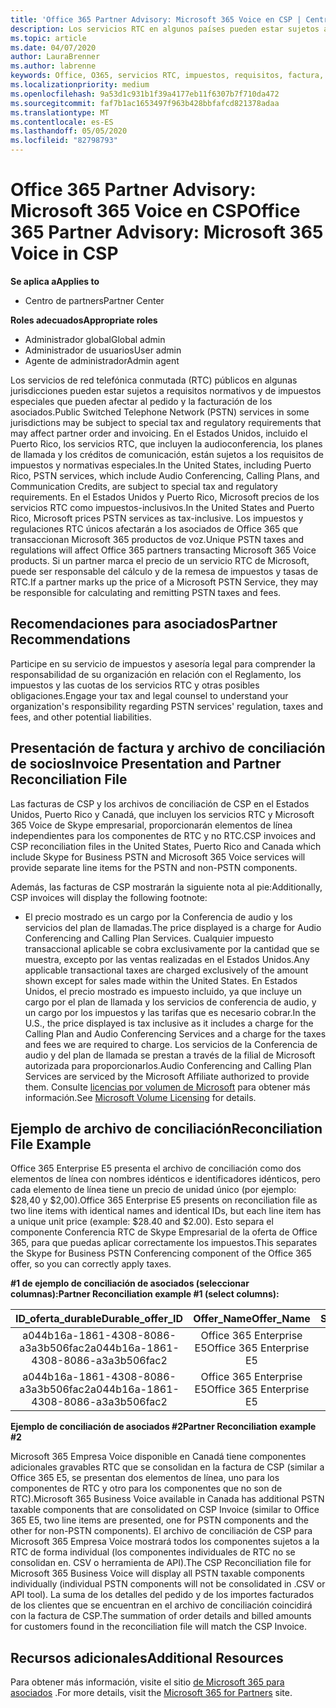 ```yaml
---
title: 'Office 365 Partner Advisory: Microsoft 365 Voice en CSP | Centro de Partners'
description: Los servicios RTC en algunos países pueden estar sujetos a requisitos normativos y de impuestos especiales que pueden afectar al pedido y la facturación de los asociados.
ms.topic: article
ms.date: 04/07/2020
author: LauraBrenner
ms.author: labrenne
keywords: Office, O365, servicios RTC, impuestos, requisitos, factura, facturación
ms.localizationpriority: medium
ms.openlocfilehash: 9a53d1c931b1f39a4177eb11f6307b7f710da472
ms.sourcegitcommit: faf7b1ac1653497f963b428bbfafcd821378adaa
ms.translationtype: MT
ms.contentlocale: es-ES
ms.lasthandoff: 05/05/2020
ms.locfileid: "82798793"
---
```

# <a name="office-365-partner-advisory-microsoft-365-voice-in-csp"></a><span data-ttu-id="0660c-104">Office 365 Partner Advisory: Microsoft 365 Voice en CSP</span><span class="sxs-lookup"><span data-stu-id="0660c-104">Office 365 Partner Advisory: Microsoft 365 Voice in CSP</span></span>

<span data-ttu-id="0660c-105">**Se aplica a**</span><span class="sxs-lookup"><span data-stu-id="0660c-105">**Applies to**</span></span>

- <span data-ttu-id="0660c-106">Centro de partners</span><span class="sxs-lookup"><span data-stu-id="0660c-106">Partner Center</span></span>  

<span data-ttu-id="0660c-107">**Roles adecuados**</span><span class="sxs-lookup"><span data-stu-id="0660c-107">**Appropriate roles**</span></span>
-    <span data-ttu-id="0660c-108">Administrador global</span><span class="sxs-lookup"><span data-stu-id="0660c-108">Global admin</span></span>
-    <span data-ttu-id="0660c-109">Administrador de usuarios</span><span class="sxs-lookup"><span data-stu-id="0660c-109">User admin</span></span>
-    <span data-ttu-id="0660c-110">Agente de administrador</span><span class="sxs-lookup"><span data-stu-id="0660c-110">Admin agent</span></span>

<span data-ttu-id="0660c-111">Los servicios de red telefónica conmutada (RTC) públicos en algunas jurisdicciones pueden estar sujetos a requisitos normativos y de impuestos especiales que pueden afectar al pedido y la facturación de los asociados.</span><span class="sxs-lookup"><span data-stu-id="0660c-111">Public Switched Telephone Network (PSTN) services in some jurisdictions may be subject to special tax and regulatory requirements that may affect partner order and invoicing.</span></span> <span data-ttu-id="0660c-112">En el Estados Unidos, incluido el Puerto Rico, los servicios RTC, que incluyen la audioconferencia, los planes de llamada y los créditos de comunicación, están sujetos a los requisitos de impuestos y normativas especiales.</span><span class="sxs-lookup"><span data-stu-id="0660c-112">In the United States, including Puerto Rico, PSTN services, which include Audio Conferencing, Calling Plans, and Communication Credits, are subject to special tax and regulatory requirements.</span></span> <span data-ttu-id="0660c-113">En el Estados Unidos y Puerto Rico, Microsoft precios de los servicios RTC como impuestos-inclusivos.</span><span class="sxs-lookup"><span data-stu-id="0660c-113">In the United States and Puerto Rico, Microsoft prices PSTN services as tax-inclusive.</span></span>  <span data-ttu-id="0660c-114">Los impuestos y regulaciones RTC únicos afectarán a los asociados de Office 365 que transaccionan Microsoft 365 productos de voz.</span><span class="sxs-lookup"><span data-stu-id="0660c-114">Unique PSTN taxes and regulations will affect Office 365 partners transacting Microsoft 365 Voice products.</span></span>  <span data-ttu-id="0660c-115">Si un partner marca el precio de un servicio RTC de Microsoft, puede ser responsable del cálculo y de la remesa de impuestos y tasas de RTC.</span><span class="sxs-lookup"><span data-stu-id="0660c-115">If a partner marks up the price of a Microsoft PSTN Service, they may be responsible for calculating and remitting PSTN taxes and fees.</span></span>

## <a name="partner-recommendations"></a><span data-ttu-id="0660c-116">Recomendaciones para asociados</span><span class="sxs-lookup"><span data-stu-id="0660c-116">Partner Recommendations</span></span>

<span data-ttu-id="0660c-117">Participe en su servicio de impuestos y asesoría legal para comprender la responsabilidad de su organización en relación con el Reglamento, los impuestos y las cuotas de los servicios RTC y otras posibles obligaciones.</span><span class="sxs-lookup"><span data-stu-id="0660c-117">Engage your tax and legal counsel to understand your organization's responsibility regarding PSTN services' regulation, taxes and fees, and other potential liabilities.</span></span>

## <a name="invoice-presentation-and-partner-reconciliation-file"></a><span data-ttu-id="0660c-118">Presentación de factura y archivo de conciliación de socios</span><span class="sxs-lookup"><span data-stu-id="0660c-118">Invoice Presentation and Partner Reconciliation File</span></span>

<span data-ttu-id="0660c-119">Las facturas de CSP y los archivos de conciliación de CSP en el Estados Unidos, Puerto Rico y Canadá, que incluyen los servicios RTC y Microsoft 365 Voice de Skype empresarial, proporcionarán elementos de línea independientes para los componentes de RTC y no RTC.</span><span class="sxs-lookup"><span data-stu-id="0660c-119">CSP invoices and CSP reconciliation files in the United States, Puerto Rico and Canada which include Skype for Business PSTN and Microsoft 365 Voice services will provide separate line items for the PSTN and non-PSTN components.</span></span>

<span data-ttu-id="0660c-120">Además, las facturas de CSP mostrarán la siguiente nota al pie:</span><span class="sxs-lookup"><span data-stu-id="0660c-120">Additionally, CSP invoices will display the following footnote:</span></span>

* <span data-ttu-id="0660c-121">El precio mostrado es un cargo por la Conferencia de audio y los servicios del plan de llamadas.</span><span class="sxs-lookup"><span data-stu-id="0660c-121">The price displayed is a charge for Audio Conferencing and Calling Plan Services.</span></span>  <span data-ttu-id="0660c-122">Cualquier impuesto transaccional aplicable se cobra exclusivamente por la cantidad que se muestra, excepto por las ventas realizadas en el Estados Unidos.</span><span class="sxs-lookup"><span data-stu-id="0660c-122">Any applicable transactional taxes are charged exclusively of the amount shown except for sales made within the United States.</span></span>  <span data-ttu-id="0660c-123">En Estados Unidos, el precio mostrado es impuesto incluido, ya que incluye un cargo por el plan de llamada y los servicios de conferencia de audio, y un cargo por los impuestos y las tarifas que es necesario cobrar.</span><span class="sxs-lookup"><span data-stu-id="0660c-123">In the U.S., the price displayed is tax inclusive as it includes a charge for the Calling Plan and Audio Conferencing Services and a charge for the taxes and fees we are required to charge.</span></span>  <span data-ttu-id="0660c-124">Los servicios de la Conferencia de audio y del plan de llamada se prestan a través de la filial de Microsoft autorizada para proporcionarlos.</span><span class="sxs-lookup"><span data-stu-id="0660c-124">Audio Conferencing and Calling Plan Services are serviced by the Microsoft Affiliate authorized to provide them.</span></span>  <span data-ttu-id="0660c-125">Consulte [licencias por volumen de Microsoft](https://go.microsoft.com/fwlink/?LinkId=690247) para obtener más información.</span><span class="sxs-lookup"><span data-stu-id="0660c-125">See [Microsoft Volume Licensing](https://go.microsoft.com/fwlink/?LinkId=690247) for details.</span></span>

## <a name="reconciliation-file-example"></a><span data-ttu-id="0660c-126">Ejemplo de archivo de conciliación</span><span class="sxs-lookup"><span data-stu-id="0660c-126">Reconciliation File Example</span></span>

<span data-ttu-id="0660c-127">Office 365 Enterprise E5 presenta el archivo de conciliación como dos elementos de línea con nombres idénticos e identificadores idénticos, pero cada elemento de línea tiene un precio de unidad único (por ejemplo: $28,40 y $2,00).</span><span class="sxs-lookup"><span data-stu-id="0660c-127">Office 365 Enterprise E5 presents on reconciliation file as two line items with identical names and identical IDs, but each line item has a unique unit price (example: $28.40 and $2.00).</span></span> <span data-ttu-id="0660c-128">Esto separa el componente Conferencia RTC de Skype Empresarial de la oferta de Office 365, para que puedas aplicar correctamente los impuestos.</span><span class="sxs-lookup"><span data-stu-id="0660c-128">This separates the Skype for Business PSTN Conferencing component of the Office 365 offer, so you can correctly apply taxes.</span></span>

<span data-ttu-id="0660c-129">**#1 de ejemplo de conciliación de asociados (seleccionar columnas):**</span><span class="sxs-lookup"><span data-stu-id="0660c-129">**Partner Reconciliation example #1 (select columns):**</span></span>

|<span data-ttu-id="0660c-130">**ID_oferta_durable**</span><span class="sxs-lookup"><span data-stu-id="0660c-130">**Durable_offer_ID**</span></span>|<span data-ttu-id="0660c-131">**Offer_Name**</span><span class="sxs-lookup"><span data-stu-id="0660c-131">**Offer_Name**</span></span>|<span data-ttu-id="0660c-132">**Subscription_Start_Date**</span><span class="sxs-lookup"><span data-stu-id="0660c-132">**Subscription_Start_Date**</span></span>|<span data-ttu-id="0660c-133">**Fecha_Fin_Suscripción**</span><span class="sxs-lookup"><span data-stu-id="0660c-133">**Subscription_End_Date**</span></span>|<span data-ttu-id="0660c-134">**Charge_Start_Date**</span><span class="sxs-lookup"><span data-stu-id="0660c-134">**Charge_Start_Date**</span></span>|<span data-ttu-id="0660c-135">**Charge_End_Date**</span><span class="sxs-lookup"><span data-stu-id="0660c-135">**Charge_End_Date**</span></span>|<span data-ttu-id="0660c-136">**Charge_Type**</span><span class="sxs-lookup"><span data-stu-id="0660c-136">**Charge_Type**</span></span>|<span data-ttu-id="0660c-137">**Unit_Price**</span><span class="sxs-lookup"><span data-stu-id="0660c-137">**Unit_Price**</span></span>|
|:----:|:----:|:----:|:----:|:----:|:----:|:----:|:----:|
|<span data-ttu-id="0660c-138">a044b16a-1861-4308-8086-a3a3b506fac2</span><span class="sxs-lookup"><span data-stu-id="0660c-138">a044b16a-1861-4308-8086-a3a3b506fac2</span></span>   |<span data-ttu-id="0660c-139">Office 365 Enterprise E5</span><span class="sxs-lookup"><span data-stu-id="0660c-139">Office 365 Enterprise E5</span></span>   |<span data-ttu-id="0660c-140">8/10/2019 0:00</span><span class="sxs-lookup"><span data-stu-id="0660c-140">8/10/2019 0:00</span></span>   |<span data-ttu-id="0660c-141">8/11/2019 0:00</span><span class="sxs-lookup"><span data-stu-id="0660c-141">8/11/2019 0:00</span></span>   |<span data-ttu-id="0660c-142">8/11/2019 0:00</span><span class="sxs-lookup"><span data-stu-id="0660c-142">8/11/2019 0:00</span></span>|<span data-ttu-id="0660c-143">9/10/2019 0:00</span><span class="sxs-lookup"><span data-stu-id="0660c-143">9/10/2019 0:00</span></span>   |<span data-ttu-id="0660c-144">Tarifa de ciclo</span><span class="sxs-lookup"><span data-stu-id="0660c-144">Cycle fee</span></span>   |<span data-ttu-id="0660c-145">28.40</span><span class="sxs-lookup"><span data-stu-id="0660c-145">28.40</span></span>   |
|<span data-ttu-id="0660c-146">a044b16a-1861-4308-8086-a3a3b506fac2</span><span class="sxs-lookup"><span data-stu-id="0660c-146">a044b16a-1861-4308-8086-a3a3b506fac2</span></span>   |<span data-ttu-id="0660c-147">Office 365 Enterprise E5</span><span class="sxs-lookup"><span data-stu-id="0660c-147">Office 365 Enterprise E5</span></span>   |<span data-ttu-id="0660c-148">8/10/2019 0:00</span><span class="sxs-lookup"><span data-stu-id="0660c-148">8/10/2019 0:00</span></span>   |<span data-ttu-id="0660c-149">8/11/2019 0:00</span><span class="sxs-lookup"><span data-stu-id="0660c-149">8/11/2019 0:00</span></span>   |<span data-ttu-id="0660c-150">8/11/2019 0:00</span><span class="sxs-lookup"><span data-stu-id="0660c-150">8/11/2019 0:00</span></span>   |<span data-ttu-id="0660c-151">9/10/2019 0:00</span><span class="sxs-lookup"><span data-stu-id="0660c-151">9/10/2019 0:00</span></span>   |<span data-ttu-id="0660c-152">Tarifa de ciclo</span><span class="sxs-lookup"><span data-stu-id="0660c-152">Cycle fee</span></span>   |<span data-ttu-id="0660c-153">2.00</span><span class="sxs-lookup"><span data-stu-id="0660c-153">2.00</span></span>   |

<span data-ttu-id="0660c-154">**Ejemplo de conciliación de asociados #2**</span><span class="sxs-lookup"><span data-stu-id="0660c-154">**Partner Reconciliation example #2**</span></span>

<span data-ttu-id="0660c-155">Microsoft 365 Empresa Voice disponible en Canadá tiene componentes adicionales gravables RTC que se consolidan en la factura de CSP (similar a Office 365 E5, se presentan dos elementos de línea, uno para los componentes de RTC y otro para los componentes que no son de RTC).</span><span class="sxs-lookup"><span data-stu-id="0660c-155">Microsoft 365 Business Voice available in Canada has additional PSTN taxable components that are consolidated on CSP Invoice (similar to Office 365 E5, two line items are presented, one for PSTN components and the other for non-PSTN components).</span></span>  <span data-ttu-id="0660c-156">El archivo de conciliación de CSP para Microsoft 365 Empresa Voice mostrará todos los componentes sujetos a la RTC de forma individual (los componentes individuales de RTC no se consolidan en. CSV o herramienta de API).</span><span class="sxs-lookup"><span data-stu-id="0660c-156">The CSP Reconciliation file for Microsoft 365 Business Voice will display all PSTN taxable components individually (individual PSTN components will not be consolidated in .CSV or API tool).</span></span>  <span data-ttu-id="0660c-157">La suma de los detalles del pedido y de los importes facturados de los clientes que se encuentran en el archivo de conciliación coincidirá con la factura de CSP.</span><span class="sxs-lookup"><span data-stu-id="0660c-157">The summation of order details and billed amounts for customers found in the reconciliation file will match the CSP Invoice.</span></span>

## <a name="additional-resources"></a><span data-ttu-id="0660c-158">Recursos adicionales</span><span class="sxs-lookup"><span data-stu-id="0660c-158">Additional Resources</span></span>
<span data-ttu-id="0660c-159">Para obtener más información, visite el sitio [de Microsoft 365 para asociados](https://www.microsoft.com/microsoft-365/partners/) .</span><span class="sxs-lookup"><span data-stu-id="0660c-159">For more details, visit the [Microsoft 365 for Partners](https://www.microsoft.com/microsoft-365/partners/) site.</span></span>


